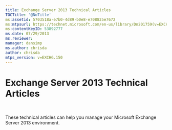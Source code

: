 ```yaml
---
title: Exchange Server 2013 Technical Articles
TOCTitle: '@NoTitle'
ms:assetid: 5703518a-e7b0-4d89-b0e8-e708825e7672
ms:mtpsurl: https://technet.microsoft.com/en-us/library/Dn201759(v=EXCHG.150)
ms:contentKeyID: 53892777
ms.date: 07/29/2013
ms.reviewer: 
manager: dansimp
ms.author: chrisda
author: chrisda
mtps_version: v=EXCHG.150
---
```


# Exchange Server 2013 Technical Articles

 

These technical articles can help you manage your Microsoft Exchange Server 2013 environment.

